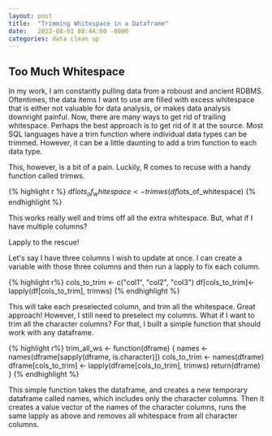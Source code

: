 ```yaml
---
layout: post
title:  "Trimming Whitespace in a Dataframe"
date:   2022-08-01 08:44:00 -0800
categories: data clean up
---
```


## Too Much Whitespace

In my work, I am constantly pulling data from a roboust and ancient RDBMS. Oftentimes, the data items I want to use are filled with excess whitespace that is either not valuable for data analysis, or makes data analysis downright painful. Now, there are many ways to get rid of trailing whitespace. Perhaps the best approach is to get rid of it at the source. Most SQL languages have a trim function where individual data types can be trimmed. However, it can be a little daunting to add a trim function to each data type. 

This, however, is a bit of a pain. Luckily, R comes to recuse with a handy function called trimws. 

{% highlight r %}
df$lots_of_whitespace <- trimws(df$lots_of_whitespace)
{% endhighlight %}

This works really well and trims off all the extra whitespace. But, what if I have multiple columns? 

Lapply to the rescue! 

Let's say I have three columns I wish to update at once. I can create a variable with those three columns and then run a lapply to fix each column. 

{% highlight r%}
cols_to_trim <- c("col1", "col2", "col3")
df[cols_to_trim]<-lapply(df[cols_to_trim], trimws)
{% endhighlight %}

This will take each preselected column, and trim all the whitespace. Great approach! However, I still need to preselect my columns. What if I want to trim all the character columns? For that, I built a simple function that should work with any dataframe.

{% highlight r%}
trim_all_ws <- function(dframe) {
  names <- names(dframe[sapply(dframe, is.character)])
  cols_to_trim <- names(dframe)
  dframe[cols_to_trim] <- lapply(dframe[cols_to_trim], trimws)
  return(dframe)
}
{% endhighlight %}

This simple function takes the dataframe, and creates a new temporary dataframe called names, which includes only the character columns. Then it creates a value vector of the names of the character columns, runs the same lapply as above and removes all whitespace from all character columns. 

